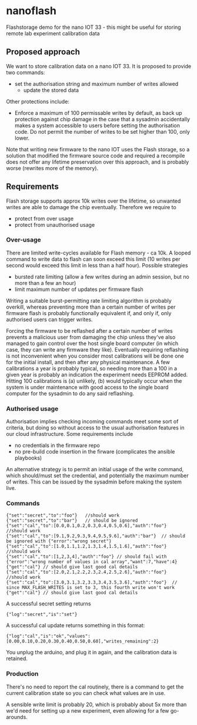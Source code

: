 # nanoflash
Flashstorage demo for the nano IOT 33 - this might be useful for storing remote lab experiment calibration data 

## Proposed approach

We want to store calibration data on a nano IOT 33. It is proposed to provide two commands:

- set the authorisation string and maximum number of writes allowed 
  - update the stored data

Other protections include:

- Enforce a maximum of 100 permissable writes by default, as back up protection against chip damage in the case that a sysadmin accidentally makes a system accessible to users before setting the authorisation code. Do not permit the number of writes to be set higher than 100, only lower.


Note that writing new firmware to the nano IOT uses the Flash storage, so a solution that modified the firmware source code and required a recompile does not offer any lifetime preservation over this approach, and is probably worse (rewrites more of the memory).

## Requirements

Flash storage supports approx 10k writes over the lifetime, so unwanted writes are able to damage the chip eventually. Therefore we require to 

- protect from over usage 
- protect from unauthorised usage

### Over-usage

There are limited write-cycles available for Flash memory - ca 10k. A looped command to write data to flash can soon exceed this limit (10 writes per second would exceed this limit in less than a half hour). Possible strategies

- bursted rate limiting (allow a few writes during an admin session, but no more than a few an hour)
- limit maximum number of updates per firmware flash 

Writing a suitable burst-permitting rate limiting algorithm is probably overkill, whereas preventing more than a certain number of writes per firmware flash is probably functionally equivalent if, and only if, only authorised users can trigger writes.

Forcing the firmware to be reflashed after a certain number of writes prevents a malicious user  from damaging the chip unless they've also managed to gain control over the host single board computer (in which case, they can write any firmware they like). Eventually requiring reflashing is not inconvenient when you consider most calibrations will be done one for the initial install, and then after any physical maintenance. A few calibrations a year is probably typical, so needing more than a 100 in a given year is probably an indication the experiment needs EEPROM added. Hitting 100 calibrations is (a) unlikely, (b) would typically occur when the system is under maintenance with good access to the single board computer for the sysadmin to do any said reflashing.


### Authorised usage

Authorisation implies checking incoming commands meet some sort of criteria, but doing so without access to the usual authorisation features in our cloud infrastructure. Some requirements include

- no credentials in the firmware repo
- no pre-build code insertion in the firware (complicates the ansible playbooks)

An alternative strategy is to permit an initial usage of the write command, which should/must set the credential, and potentially the maximum number of writes. This can be issued by the sysadmin before making the system live.


### Commands

```
{"set":"secret","to":"foo"}   //should work
{"set":"secret","to":"bar"}   // should be ignored
{"set":"cal","to":[0.0,0.1,0.2,0.3,0.4,0.5,0.6],"auth":"foo"}  //should work
{"set":"cal","to":[9.1,9.2,9.3,9.4,9.5,9.6],"auth":"bar"}  // should be ignored with {"error":"wrong secret"}
{"set":"cal","to":[1.0,1.1,1.2,1.3,1.4,1.5,1.6],"auth":"foo"}  //should work
{"set":"cal","to":[1,2,3,4],"auth":"foo"} // should fail with {"error":"wrong number of values in cal array","want":7,"have":4}
{"get":"cal"} // should give last good cal details
{"set":"cal","to":[2.0,2.1,2.2,2.3,2.4,2.5,2.6],"auth":"foo"}  //should work
{"set":"cal","to":[3.0,3.1,3.2,3.3,3.4,3.5,3.6],"auth":"foo"}  // since MAX_FLASH_WRITES is set to 3, this fourth write won't work
{"get":"cal"} // should give last good cal details
```

A successful secret setting returns
```
{"log":"secret","is":"set"}
```

A successful cal update returns something in this format: 
```
{"log":"cal","is":"ok","values":[0.00,0.10,0.20,0.30,0.40,0.50,0.60],"writes_remaining":2}
```


You unplug the arduino, and plug it in again, and the calibration data is retained.


### Production

There's no need to report the cal routinely, there is a command to get the current calibration state so you can check what values are in use.

A sensible write limit is probably 20, which is probably about 5x more than we'd need for setting up a new experiment, even allowing for a few go-arounds.


